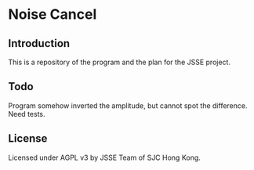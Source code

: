 # Noise Cancel

## Introduction
This is a repository of the program and the plan for the JSSE project.

## Todo
Program somehow inverted the amplitude, but cannot spot the difference. Need tests.

## License
Licensed under AGPL v3 by JSSE Team of SJC Hong Kong.
